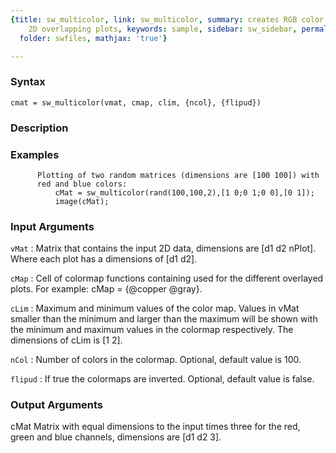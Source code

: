 ```yaml
---
{title: sw_multicolor, link: sw_multicolor, summary: creates RGB color data for multiple
    2D overlapping plots, keywords: sample, sidebar: sw_sidebar, permalink: sw_multicolor.html,
  folder: swfiles, mathjax: 'true'}

---
```


### Syntax

`cmat = sw_multicolor(vmat, cmap, clim, {ncol}, {flipud})`

### Description



### Examples

          Plotting of two random matrices (dimensions are [100 100]) with
          red and blue colors:
              cMat = sw_multicolor(rand(100,100,2),[1 0;0 1;0 0],[0 1]);
              image(cMat);

### Input Arguments

`vMat`
: Matrix that contains the input 2D data, dimensions are
  [d1 d2 nPlot]. Where each plot has a dimensions of [d1 d2].

`cMap`
: Cell of colormap functions containing used for the different
  overlayed plots. For example:
  cMap = {@copper @gray}.

`cLim`
: Maximum and minimum values of the color map. Values in vMat
  smaller than the minimum and larger than the maximum will be
  shown with the minimum and maximum values in the colormap
  respectively. The dimensions of cLim is [1 2].

`nCol`
: Number of colors in the colormap. Optional, default value is
  100.

`flipud`
: If true the colormaps are inverted. Optional, default value is false.

### Output Arguments

cMat      Matrix with equal dimensions to the input times three for the
          red, green and blue channels, dimensions are [d1 d2 3].

